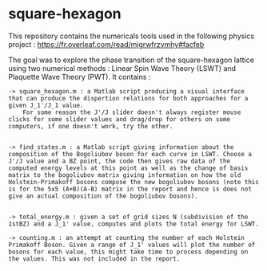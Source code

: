 # square-hexagon


This repository contains the numericals tools used in the following physics project : https://fr.overleaf.com/read/mjgrwfrzvmhy#facfeb


The goal was to explore the phase transition of the square-hexagon lattice using two numerical methods : Linear Spin Wave Theory (LSWT) and Plaquette Wave Theory (PWT).
It contains :

	-> square_hexagon.m : a Matlab script producing a visual interface that can produce the dispertion relations for both approaches for a given J_1'/J_1 value. 
		For some reason the J'/J slider doesn't always register mouse clicks for some slider values and drag/drop for others on some computers, if one doesn't work, try the other.


	-> find_states.m : a Matlab script giving information about the composition of the Bogoliubov boson for each curve in LSWT. Choose a J'/J value and a BZ point, the code then gives raw data of the computed energy levels at this point as well as the change of basis matrix to the bogoliubov matrix giving information on how the old Holstein-Primakoff bosons compose the new bogoliubov bosons (note this is for the 5x5 (A+B)(A-B) matrix in the report and hence is does not give an actual composition of the bogoliubov bosons).


	-> total_energy.m : given a set of grid sizes N (subdivision of the 1stBZ) and a J_1' value, computes and plots the total energy for LSWT.

	-> counting.m : an attempt at counting the number of each Holstein Primakoff Boson. Given a range of J_1' values will plot the number of bosons for each value, this might take time to process depending on the values. This was not included in the report.